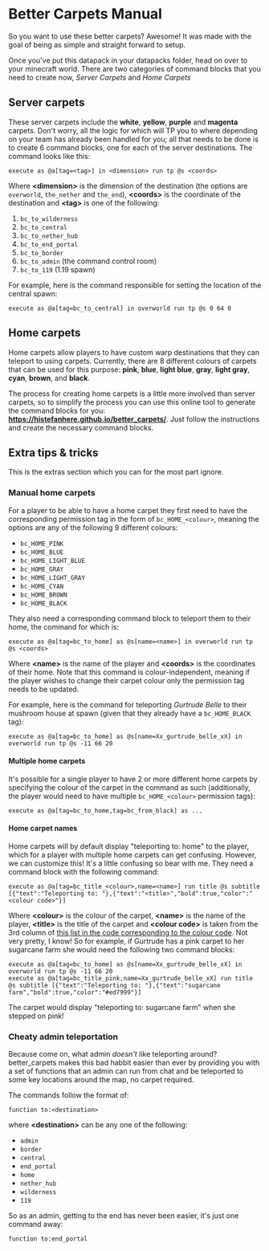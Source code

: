 # Better Carpets Manual

So you want to use these better carpets? Awesome! It was made with the goal of being as simple and straight forward to setup.

Once you've put this datapack in your datapacks folder, head on over to your minecraft world. There are two categories of command blocks that you need to create now, _Server Carpets_ and _Home Carpets_

## Server carpets

These server carpets include the **white**, **yellow**, **purple** and **magenta** carpets. Don't worry, all the logic for which will TP you to where depending on your team has already been handled for you; all that needs to be done is to create 6 command blocks, one for each of the server destinations. The command looks like this:

```mcfunction
execute as @a[tag=<tag>] in <dimension> run tp @s <coords>
```

Where **\<dimension\>** is the dimension of the destination (the options are `overworld`, `the_nether` and `the_end`), **\<coords\>** is the coordinate of the destination and **\<tag\>** is one of the following:
1. `bc_to_wilderness`
2. `bc_to_central`
3. `bc_to_nether_hub`
4. `bc_to_end_portal`
5. `bc_to_border`
6. `bc_to_admin` (the command control room)
7. `bc_to_119` (1.19 spawn)

For example, here is the command responsible for setting the location of the central spawn:

```mcfunction
execute as @a[tag=bc_to_central] in overworld run tp @s 0 64 0
```

## Home carpets

Home carpets allow players to have custom warp destinations that they can teleport to using carpets. Currently, there are 8 different colours of carpets that can be used for this purpose: **pink**, **blue**, **light blue**, **gray**, **light gray**, **cyan**, **brown**, and **black**. 

The process for creating home carpets is a little more involved than server carpets, so to simplify the process you can use this online tool to generate the command blocks for you: **https://histefanhere.github.io/better_carpets/**. Just follow the instructions and create the necessary command blocks.

## Extra tips & tricks

This is the extras section which you can for the most part ignore.

### Manual home carpets

For a player to be able to have a home carpet they first need to have the corresponding permission tag in the form of `bc_HOME_<colour>`, meaning the options are any of the following 9 different colours:
- `bc_HOME_PINK`
- `bc_HOME_BLUE`
- `bc_HOME_LIGHT_BLUE`
- `bc_HOME_GRAY`
- `bc_HOME_LIGHT_GRAY`
- `bc_HOME_CYAN`
- `bc_HOME_BROWN`
- `bc_HOME_BLACK`

They also need a corresponding command block to teleport them to their home, the command for which is:

```mcfunction
execute as @a[tag=bc_to_home] as @s[name=<name>] in overworld run tp @s <coords>
```

Where **\<name\>** is the name of the player and **\<coords\>** is the coordinates of their home. Note that this command is colour-independent, meaning if the player wishes to change their carpet colour only the permission tag needs to be updated.

For example, here is the command for teleporting _Gurtrude Belle_ to their mushroom house at spawn (given that they already have a `bc_HOME_BLACK` tag):

```mcfunction
execute as @a[tag=bc_to_home] as @s[name=Xx_gurtrude_belle_xX] in overworld run tp @s -11 66 20
```

#### Multiple home carpets

It's possible for a single player to have 2 or more different home carpets by specifying the colour of the carpet in the command as such (additionally, the player would need to have multiple `bc_HOME_<colour>` permission tags):

```mcfunction
execute as @a[tag=bc_to_home,tag=bc_from_black] as ...
```

#### Home carpet names

Home carpets will by default display "teleporting to: home" to the player, which for a player with multiple home carpets can get confusing. However, we can customize this! It's a little confusing so bear with me. They need a command block with the following command:

```mcfunction
execute as @a[tag=bc_title_<colour>,name=<name>] run title @s subtitle [{"text":"Teleporting to: "},{"text":"<title>","bold":true,"color":"<colour code>"}]
```

Where **\<colour\>** is the colour of the carpet, **\<name\>** is the name of the player, **\<title\>** is the title of the carpet and **\<colour code\>** is taken from the 3rd column of [this list in the code corresponding to the colour code](https://github.com/histefanhere/better_carpets/blob/main/data/bc/functions/generate_carpets.py#L74-L92). Not very pretty, I know! So for example, if Gurtrude has a pink carpet to her sugarcane farm she would need the following two command blocks:

```mcfunction
execute as @a[tag=bc_to_home] as @s[name=Xx_gurtrude_belle_xX] in overworld run tp @s -11 66 20
execute as @a[tag=bc_title_pink,name=Xx_gurtrude_belle_xX] run title @s subtitle [{"text":"Teleporting to: "},{"text":"sugarcane farm","bold":true,"color":"#ed7999"}]
```

The carpet would display "teleporting to: sugarcane farm" when she stepped on pink!

### Cheaty admin teleportation

Because come on, what admin _doesn't_ like teleporting around? better_carpets makes this bad habbit easier than ever by providing you with a set of functions that an admin can run from chat and be teleported to some key locations around the map, no carpet required.

The commands follow the format of:

```mcfunction
function to:<destination>
```

where **\<destination\>** can be any one of the following:

- `admin`
- `border`
- `central`
- `end_portal`
- `home`
- `nether_hub`
- `wilderness`
- `119`

So as an admin, getting to the end has never been easier, it's just one command away:

```mcfunction
function to:end_portal
```
